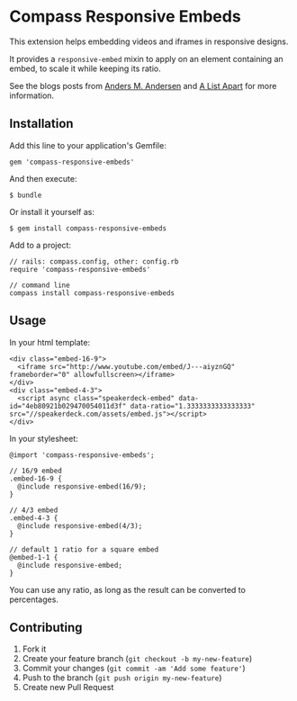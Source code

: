 # Compass Responsive Embeds

This extension helps embedding videos and iframes in responsive designs.

It provides a `responsive-embed` mixin to apply on an element containing an embed, to scale it while keeping its ratio.

See the blogs posts from [Anders M. Andersen](http://amobil.se/2011/11/responsive-embeds/) and [A List Apart](http://www.alistapart.com/articles/creating-intrinsic-ratios-for-video/) for more information.

## Installation

Add this line to your application's Gemfile:

    gem 'compass-responsive-embeds'

And then execute:

    $ bundle

Or install it yourself as:

    $ gem install compass-responsive-embeds

Add to a project:

    // rails: compass.config, other: config.rb
    require 'compass-responsive-embeds'

    // command line
    compass install compass-responsive-embeds

## Usage

In your html template:

    <div class="embed-16-9">
      <iframe src="http://www.youtube.com/embed/J---aiyznGQ" frameborder="0" allowfullscreen></iframe>
    </div>
    <div class="embed-4-3">
      <script async class="speakerdeck-embed" data-id="4eb80921b029470054011d3f" data-ratio="1.3333333333333333" src="//speakerdeck.com/assets/embed.js"></script>
    </div>

In your stylesheet:

    @import 'compass-responsive-embeds';

    // 16/9 embed
    .embed-16-9 {
      @include responsive-embed(16/9);
    }

    // 4/3 embed
    .embed-4-3 {
      @include responsive-embed(4/3);
    }

    // default 1 ratio for a square embed
    @embed-1-1 {
      @include responsive-embed;
    }

You can use any ratio, as long as the result can be converted to percentages.

## Contributing

1. Fork it
2. Create your feature branch (`git checkout -b my-new-feature`)
3. Commit your changes (`git commit -am 'Add some feature'`)
4. Push to the branch (`git push origin my-new-feature`)
5. Create new Pull Request

